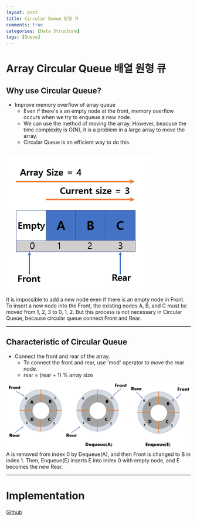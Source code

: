 ```yaml
---
layout: post
title: Circular Queue 원형 큐
comments: true
categories: [Data Structure]
tags: [Queue]
---
```


# Array Circular Queue 배열 원형 큐

## Why use Circular Queue?

- Improve memory overflow of array queue
  - Even if there's a an empty node at the front, memory overflow occurs when we try to enqueue a new node.
  - We can use the method of moving the array. However, beacuse the time complexity is O(N), it is a problem in a large array to move the array.
  - Circular Queue is an efficient way to do this.

## ![CQ1](/public/images/CQ2.PNG)

It is impossible to add a new node even if there is an empty node in Front.
To insert a new node into the Front, the existing nodes A, B, and C must be moved from 1, 2, 3 to 0, 1, 2.
But this process is not necessary in Circular Queue, because circular queue connect Front and Rear.

---

## Characteristic of Circular Queue

- Connect the front and rear of the array.
  - To connect the front and rear, use 'mod' operator to move the rear node.
  - rear = (rear + 1) % array size

![CQ2](/public/images/CQ1.PNG)
A is removed from index 0 by Dequeue(A), and then Front is changed to B in index 1.
Then, Enqueue(E) inserts E into index 0 with empty node, and E becomes the new Rear.

---

# Implementation

[Github](https://github.com/HyoSup0513/study/blob/master/Datastructure/Queue/CircularQueue.c)
